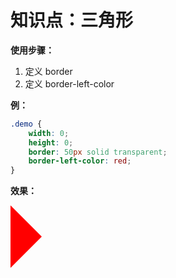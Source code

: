 # 知识点：三角形

**使用步骤：**
1. 定义 border
2. 定义 border-left-color

**例：**
```css
.demo {
    width: 0;
    height: 0;
    border: 50px solid transparent;
    border-left-color: red;
}
```

**效果：**
<!DOCTYPE html>
<html lang="zh-CN">
<head>
    <meta charset="UTF-8">
    <title>Document</title>
    <style>
        .demo {
            width: 0;
            height: 0;
            border: 50px solid transparent;
            border-left-color: red;
        }
    </style>
</head>
<body>
    <div class="demo"></div>
</body>
</html>